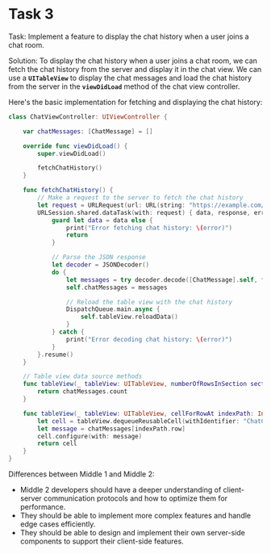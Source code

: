 # Task 3

Task: Implement a feature to display the chat history when a user joins a chat
room.

Solution: To display the chat history when a user joins a chat room, we can
fetch the chat history from the server and display it in the chat view. We can
use a **`UITableView`** to display the chat messages and load the chat history
from the server in the **`viewDidLoad`** method of the chat view controller.

Here's the basic implementation for fetching and displaying the chat history:

```swift
class ChatViewController: UIViewController {

    var chatMessages: [ChatMessage] = []

    override func viewDidLoad() {
        super.viewDidLoad()

        fetchChatHistory()
    }

    func fetchChatHistory() {
        // Make a request to the server to fetch the chat history
        let request = URLRequest(url: URL(string: "https://example.com/chat/history")!)
        URLSession.shared.dataTask(with: request) { data, response, error in
            guard let data = data else {
                print("Error fetching chat history: \(error)")
                return
            }

            // Parse the JSON response
            let decoder = JSONDecoder()
            do {
                let messages = try decoder.decode([ChatMessage].self, from: data)
                self.chatMessages = messages

                // Reload the table view with the chat history
                DispatchQueue.main.async {
                    self.tableView.reloadData()
                }
            } catch {
                print("Error decoding chat history: \(error)")
            }
        }.resume()
    }

    // Table view data source methods
    func tableView(_ tableView: UITableView, numberOfRowsInSection section: Int) -> Int {
        return chatMessages.count
    }

    func tableView(_ tableView: UITableView, cellForRowAt indexPath: IndexPath) -> UITableViewCell {
        let cell = tableView.dequeueReusableCell(withIdentifier: "ChatCell", for: indexPath) as! ChatCell
        let message = chatMessages[indexPath.row]
        cell.configure(with: message)
        return cell
    }
}
```

Differences between Middle 1 and Middle 2:

-   Middle 2 developers should have a deeper understanding of client-server
    communication protocols and how to optimize them for performance.
-   They should be able to implement more complex features and handle edge cases
    efficiently.
-   They should be able to design and implement their own server-side components
    to support their client-side features.
